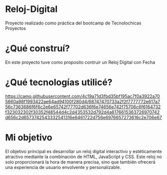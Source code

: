 # Reloj-Digital
Proyecto realizado como práctica del bootcamp de Tecnolochicas Proyectos

# ¿Qué construí?
En este proyecto tuve como proposito contruir un Reloj Digital con Fecha

# ¿Qué tecnologías utilicé?
https://camo.githubusercontent.com/4c19a71d3fbd35bf195ac7f0a3922a705660a98f1993422ae64ad94100f280d4/68747470733a2f2f7777772e617a756c7363686f6f6c2e6e65742f77702d636f6e74656e742f75706c6f6164732f323032302f30352f48544d4c2d4353532d792d4a6176615363726970742d656c2d6573742543332541316e6461722d756e6976657273616c2e706e67
# Mi objetivo
El objetivo principal es desarrollar un reloj digital interactivo y estéticamente atractivo mediante la combinación de HTML, JavaScript y CSS. Este reloj no solo proporcionará la hora de manera precisa, sino que también ofrecerá una experiencia de usuario envolvente y personalizable.
